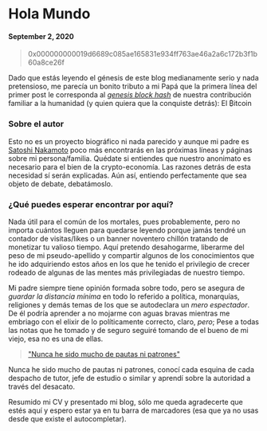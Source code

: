 # Hola Mundo
#### September 2, 2020

> 0x000000000019d6689c085ae165831e934ff763ae46a2a6c172b3f1b60a8ce26f

Dado que estás leyendo el génesis de este blog medianamente serio y nada pretensioso, me parecía un bonito tributo a mi Papá que la primera línea del primer post le corresponda al [_genesis block hash_](https://en.bitcoin.it/wiki/Genesis_block) de nuestra contribución familiar a la humanidad (y quien quiera que la conquiste detrás): El ₿itcoin

### Sobre el autor

Esto no es un proyecto biográfico ni nada parecido y aunque mi padre es [Satoshi Nakamoto](https://es.wikipedia.org/wiki/Satoshi_Nakamoto) poco más encontrarás en las próximas líneas y páginas sobre mi persona/familia. Quédate si entiendes que nuestro anonimato es necesario para el bien de la crypto-economía. Las razones detrás de esta necesidad sí serán explicadas. Aún así, entiendo perfectamente que sea objeto de debate, debatámoslo.

### ¿Qué puedes esperar encontrar por aquí?

Nada útil para el común de los mortales, pues probablemente, pero no importa cuántos lleguen para quedarse leyendo porque jamás tendré un contador de visitas/likes o un banner noventero chillón tratando de monetizar tu valioso tiempo. Aquí pretendo desahogarme, liberarme del peso de mi pseudo-apellido y compartir algunos de los conocimientos que he ido adquiriendo estos años en los que he tenido el privilegio de crecer rodeado de algunas de las mentes más privilegiadas de nuestro tiempo.

Mi padre siempre tiene opinión formada sobre todo, pero se asegura de _guardar la distancia mínima_ en todo lo referido a política, monarquías, religiones y demás temas de los que se autodeclara un _mero espectador_. De él podría aprender a no mojarme con aguas bravas mientras me embriago con el elixir de lo políticamente correcto, claro, *pero*; Pese a todas las notas que he tomado y de seguro seguiré tomando de el bueno de mi viejo, esa no es una de ellas.

> ["Nunca he sido mucho de pautas ni patrones"](https://youtu.be/khjfGylu4d4?t=101)

Nunca he sido mucho de pautas ni patrones, conocí cada esquina de cada despacho de tutor, jefe de estudio o similar y aprendí sobre la autoridad a través del desacato.

Resumido mi CV y presentado mi blog, sólo me queda agradecerte que estés aquí y espero estar ya en tu barra de marcadores (esa que ya no usas desde que existe el autocompletar).
